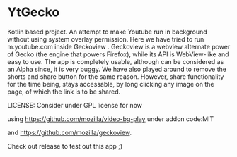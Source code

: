 # YtGecko
Kotlin based project.
An attempt to make Youtube run in background without using system overlay permission. Here we have tried to run m.youtube.com inside Geckoview . Geckoview is a webview alternate power of Gecko (the engine that powers Firefox), while its API is WebView-like and easy to use. The app is completely usable, although can be considered as an Alpha since, it is very buggy. We have also played around to remove the shorts and share button for the same reason. However, share functionality for the time being, stays accessable, by long clicking any image on the page, of which the link is to be shared.

LICENSE:
Consider under GPL license for now

using https://github.com/mozilla/video-bg-play under addon code:MIT

and https://github.com/mozilla/geckoview.

Check out release to test out this app ;)
